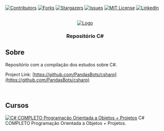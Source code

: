 <!-- Improved compatibility of back to top link: See: https://github.com/othneildrew/Best-README-Template/pull/73 -->
<a name="readme-top"></a>
<!--
*** Thanks for checking out the Best-README-Template. If you have a suggestion
*** that would make this better, please fork the repo and create a pull request
*** or simply open an issue with the tag "enhancement".
*** Don't forget to give the project a star!
*** Thanks again! Now go create something AMAZING! :D
-->



<!-- PROJECT SHIELDS -->
<!--
*** I'm using markdown "reference style" links for readability.
*** Reference links are enclosed in brackets [ ] instead of parentheses ( ).
*** See the bottom of this document for the declaration of the reference variables
*** for contributors-url, forks-url, etc. This is an optional, concise syntax you may use.
*** https://www.markdownguide.org/basic-syntax/#reference-style-links
-->
[![Contributors][contributors-shield]][contributors-url]
[![Forks][forks-shield]][forks-url]
[![Stargazers][stars-shield]][stars-url]
[![Issues][issues-shield]][issues-url]
[![MIT License][license-shield]][license-url]
[![LinkedIn][linkedin-shield]][linkedin-url]

<!-- PROJECT LOGO -->
<br />
<div align="center">
  <a href="https://dotnet.microsoft.com/en-us/learn/csharp">
    <img src="https://img.shields.io/badge/c%23-%23239120.svg?style=for-the-badge&logo=c-sharp&logoColor=white" alt="Logo" >
  </a>
<h3 align="center">Repositório C#</h3>
</div>

<!-- USAGE EXAMPLES -->
## Sobre

Repositório com a compilação dos estudos sobre C#.

Project Link: [https://github.com/PandasBots/csharp](https://github.com/PandasBots/csharp)

</br>

## Cursos

[![C# COMPLETO Programação Orientada a Objetos + Projetos][Curso1-shield]][Curso1-url] C# COMPLETO Programação Orientada a Objetos + Projetos.


<!-- MARKDOWN LINKS & IMAGES -->
<!-- https://www.markdownguide.org/basic-syntax/#reference-style-links -->
[contributors-shield]: https://img.shields.io/github/contributors/PandasBots/csharp.svg?style=for-the-badge
[contributors-url]: https://github.com/PandasBots/csharp/graphs/contributors
[forks-shield]: https://img.shields.io/github/forks/PandasBots/csharp.svg?style=for-the-badge
[forks-url]: https://github.com/PandasBots/csharp/network/members
[stars-shield]: https://img.shields.io/github/stars/PandasBots/csharp.svg?style=for-the-badge
[stars-url]: https://github.com/PandasBots/csharp/stargazers
[issues-shield]: https://img.shields.io/github/issues/PandasBots/csharp.svg?style=for-the-badge
[issues-url]: https://github.com/PandasBots/csharp/issues
[license-shield]: https://img.shields.io/github/license/PandasBots/csharp.svg?style=for-the-badge
[license-url]: https://github.com/PandasBots/csharp/blob/master/LICENSE.txt
[linkedin-shield]: https://img.shields.io/badge/-LinkedIn-black.svg?style=for-the-badge&logo=linkedin&colorB=555
[linkedin-url]: https://linkedin.com/in/rafaelknunes
[product-screenshot]: images/screenshot.png
[C#-shield]: https://img.shields.io/badge/c%23-%23239120.svg?style=for-the-badge&logo=c-sharp&logoColor=white
[C#-url]: https://dotnet.microsoft.com/en-us/learn/csharp
[Curso1-shield]: https://img.shields.io/badge/Udemy-EC5252?style=for-the-badge&logo=Udemy&logoColor=white
[Curso1-url]: https://www.udemy.com/share/101WB03@p6jfSdfUIn4CsDm5VJJD-ULtiWGZ4rZIk-3rfa-lFZkaetNk6TOj7RDBzwqrYP0Q/
